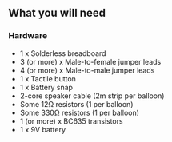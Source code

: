 ## What you will need

### Hardware

* 1 x Solderless breadboard
* 3 (or more) x Male-to-female jumper leads
* 4 (or more) x Male-to-male jumper leads
* 1 x Tactile button
* 1 x Battery snap
* 2-core speaker cable (2m strip per balloon)
* Some 12Ω resistors (1 per balloon)
* Some 330Ω resistors (1 per balloon)
* 1 (or more) x BC635 transistors
* 1 x 9V battery